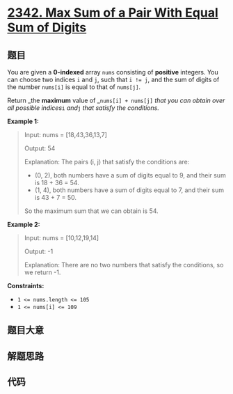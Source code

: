 # [2342. Max Sum of a Pair With Equal Sum of Digits](https://leetcode.com/problems/max-sum-of-a-pair-with-equal-sum-of-digits/)

## 题目

You are given a **0-indexed** array `nums` consisting of **positive**
integers. You can choose two indices `i` and `j`, such that `i != j`, and the
sum of digits of the number `nums[i]` is equal to that of `nums[j]`.

Return _the **maximum** value of _`nums[i] + nums[j]` _that you can obtain
over all possible indices_`i` _and_`j` _that satisfy the conditions._



**Example 1:**

> Input: nums = [18,43,36,13,7]
> 
> Output: 54
> 
> Explanation: The pairs (i, j) that satisfy the conditions are:
> - (0, 2), both numbers have a sum of digits equal to 9, and their sum is 18 + 36 = 54.
> - (1, 4), both numbers have a sum of digits equal to 7, and their sum is 43 + 7 = 50.
> 
> So the maximum sum that we can obtain is 54.

**Example 2:**

> Input: nums = [10,12,19,14]
> 
> Output: -1
> 
> Explanation: There are no two numbers that satisfy the conditions, so we return -1.

**Constraints:**

  * `1 <= nums.length <= 105`
  * `1 <= nums[i] <= 109`


## 题目大意

## 解题思路

## 代码

```javascript

```


